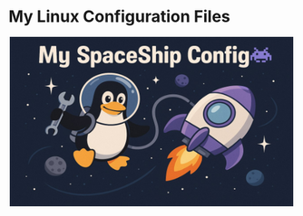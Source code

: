 # My Linux Configuration Files

<p align="center">
  <img src="./assets/myspaceshipconfig.jpg" width="500" height="300" />
</p>
